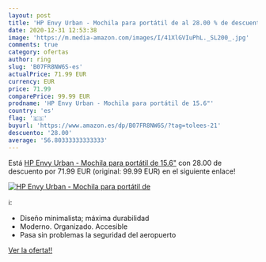 ```yaml
---
layout: post
title: 'HP Envy Urban - Mochila para portátil de al 28.00 % de descuento'
date: 2020-12-31 12:53:38
image: 'https://m.media-amazon.com/images/I/41XlGVIuPhL._SL200_.jpg'
comments: true
category: ofertas
author: ring
slug: 'B07FR8NW6S-es'
actualPrice: 71.99 EUR
currency: EUR
price: 71.99
comparePrice: 99.99 EUR
prodname: 'HP Envy Urban - Mochila para portátil de 15.6"'
country: 'es'
flag: '🇪🇸'
buyurl: 'https://www.amazon.es/dp/B07FR8NW6S/?tag=tolees-21'
descuento: '28.00'
average: '56.80333333333333'
---
```


Está [HP Envy Urban - Mochila para portátil de 15.6"](https://www.amazon.es/dp/B07FR8NW6S/?tag=tolees-21) con 28.00 de descuento por 71.99 EUR (original: 99.99 EUR) en el siguiente enlace!

[![HP Envy Urban - Mochila para portátil de](https://m.media-amazon.com/images/I/41XlGVIuPhL._SL200_.jpg)](https://www.amazon.es/dp/B07FR8NW6S/?tag=tolees-21)

ℹ️:

- Diseño minimalista; máxima durabilidad
- Moderno. Organizado. Accesible
- Pasa sin problemas la seguridad del aeropuerto

[Ver la oferta!!](https://www.amazon.es/dp/B07FR8NW6S/?tag=tolees-21)
